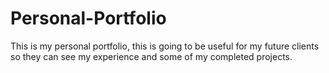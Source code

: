 # Personal-Portfolio
This is my personal portfolio, this is going to be useful for my future clients so they can see my experience and some of my completed projects.
